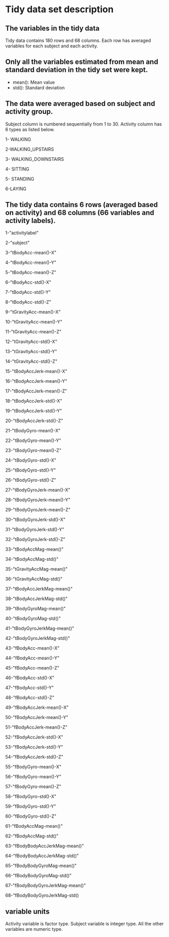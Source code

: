 # Tidy data set description
## The variables in the tidy data
Tidy data contains 180 rows and 68 columns. Each row has averaged variables for each subject and each activity.
## Only all the variables estimated from mean and standard deviation in the tidy set were kept.

   * mean(): Mean value
   * std(): Standard deviation
   ## The data were averaged based on subject and activity group.
   Subject column is numbered sequentially from 1 to 30. Activity column has 6 types as listed below.

  1- WALKING

  2-WALKING_UPSTAIRS

  3- WALKING_DOWNSTAIRS

  4- SITTING

  5- STANDING

  6-LAYING

  ## The tidy data contains 6 rows (averaged based on activity) and 68 columns (66 variables and activity labels).

1-"activitylabel"

2-"subject"

3-"tBodyAcc-mean()-X"

4-"tBodyAcc-mean()-Y"

5-"tBodyAcc-mean()-Z"

6-"tBodyAcc-std()-X"

7-"tBodyAcc-std()-Y"

8-"tBodyAcc-std()-Z"

9-"tGravityAcc-mean()-X"

10-"tGravityAcc-mean()-Y"

11-"tGravityAcc-mean()-Z"

12-"tGravityAcc-std()-X"

13-"tGravityAcc-std()-Y"

14-"tGravityAcc-std()-Z"

15-"tBodyAccJerk-mean()-X"

16-"tBodyAccJerk-mean()-Y"

17-"tBodyAccJerk-mean()-Z"

18-"tBodyAccJerk-std()-X"

19-"tBodyAccJerk-std()-Y"

20-"tBodyAccJerk-std()-Z"

21-"tBodyGyro-mean()-X"

22-"tBodyGyro-mean()-Y"

23-"tBodyGyro-mean()-Z"

24-"tBodyGyro-std()-X"

25-"tBodyGyro-std()-Y"

26-"tBodyGyro-std()-Z"

27-"tBodyGyroJerk-mean()-X"

28-"tBodyGyroJerk-mean()-Y"

29-"tBodyGyroJerk-mean()-Z"

30-"tBodyGyroJerk-std()-X"

31-"tBodyGyroJerk-std()-Y"

32-"tBodyGyroJerk-std()-Z"

33-"tBodyAccMag-mean()"

34-"tBodyAccMag-std()"

35-"tGravityAccMag-mean()"

36-"tGravityAccMag-std()"

37-"tBodyAccJerkMag-mean()"

38-"tBodyAccJerkMag-std()"

39-"tBodyGyroMag-mean()"

40-"tBodyGyroMag-std()"

41-"tBodyGyroJerkMag-mean()"

42-"tBodyGyroJerkMag-std()"

43-"fBodyAcc-mean()-X"

44-"fBodyAcc-mean()-Y"

45-"fBodyAcc-mean()-Z"

46-"fBodyAcc-std()-X"

47-"fBodyAcc-std()-Y"

48-"fBodyAcc-std()-Z"

49-"fBodyAccJerk-mean()-X"

50-"fBodyAccJerk-mean()-Y"

51-"fBodyAccJerk-mean()-Z"

52-"fBodyAccJerk-std()-X"

53-"fBodyAccJerk-std()-Y"

54-"fBodyAccJerk-std()-Z"

55-"fBodyGyro-mean()-X"

56-"fBodyGyro-mean()-Y"

57-"fBodyGyro-mean()-Z"

58-"fBodyGyro-std()-X"

59-"fBodyGyro-std()-Y"

60-"fBodyGyro-std()-Z"

61-"fBodyAccMag-mean()"

62-"fBodyAccMag-std()"

63-"fBodyBodyAccJerkMag-mean()"

64-"fBodyBodyAccJerkMag-std()"

65-"fBodyBodyGyroMag-mean()"

66-"fBodyBodyGyroMag-std()"

67-"fBodyBodyGyroJerkMag-mean()"

68-"fBodyBodyGyroJerkMag-std()

## variable units

Activity variable is factor type. Subject variable is integer type. All the other variables are numeric type.


